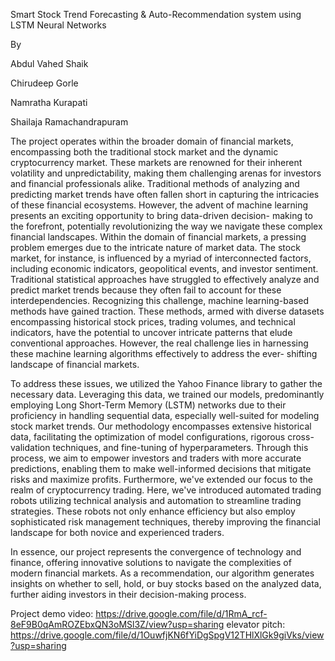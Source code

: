 Smart Stock Trend Forecasting & Auto-Recommendation system using LSTM Neural Networks

By

Abdul Vahed Shaik

Chirudeep Gorle

Namratha Kurapati

Shailaja Ramachandrapuram

The project operates within the broader domain of financial markets, encompassing both the traditional stock market and the dynamic cryptocurrency market. These markets are renowned for their inherent volatility and unpredictability, making them challenging arenas for investors and financial professionals alike. Traditional methods of analyzing and predicting market trends have often fallen short in capturing the intricacies of these financial ecosystems. However, the advent of machine learning presents an exciting opportunity to bring data-driven decision- making to the forefront, potentially revolutionizing the way we navigate these complex financial landscapes. Within the domain of financial markets, a pressing problem emerges due to the intricate nature of market data. The stock market, for instance, is influenced by a myriad of interconnected factors, including economic indicators, geopolitical events, and investor sentiment. Traditional statistical approaches have struggled to effectively analyze and predict market trends because they often fail to account for these interdependencies. Recognizing this challenge, machine learning-based methods have gained traction. These methods, armed with diverse datasets encompassing historical stock prices, trading volumes, and technical indicators, have the potential to uncover intricate patterns that elude conventional approaches. However, the real challenge lies in harnessing these machine learning algorithms effectively to address the ever- shifting landscape of financial markets.

To address these issues, we utilized the Yahoo Finance library to gather the necessary data. Leveraging this data, we trained our models, predominantly employing Long Short-Term Memory (LSTM) networks due to their proficiency in handling sequential data, especially well-suited for modeling stock market trends. Our methodology encompasses extensive historical data, facilitating the optimization of model configurations, rigorous cross-validation techniques, and fine-tuning of hyperparameters. Through this process, we aim to empower investors and traders with more accurate predictions, enabling them to make well-informed decisions that mitigate risks and maximize profits. Furthermore, we've extended our focus to the realm of cryptocurrency trading. Here, we've introduced automated trading robots utilizing technical analysis and automation to streamline trading strategies. These robots not only enhance efficiency but also employ sophisticated risk management techniques, thereby improving the financial landscape for both novice and experienced traders.

In essence, our project represents the convergence of technology and finance, offering innovative solutions to navigate the complexities of modern financial markets. As a recommendation, our algorithm generates insights on whether to sell, hold, or buy stocks based on the analyzed data, further aiding investors in their decision-making process.

Project demo video: https://drive.google.com/file/d/1RmA_rcf-8eF9B0qAmROZEbxQN3oMSl3Z/view?usp=sharing
elevator pitch: https://drive.google.com/file/d/1OuwfjKN6fYiDgSpgV12THlXlGk9giVks/view?usp=sharing

